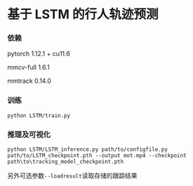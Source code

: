 # 基于 LSTM 的行人轨迹预测

### 依赖

pytorch 1.12.1 + cu11.6

mmcv-full 1.6.1

mmtrack 0.14.0

### 训练

```
python LSTM/train.py
```

### 推理及可视化
```
python LSTM/LSTM_inference.py path/to/configfile.py path/to/LSTM_checkpoint.pth --output mot.mp4 --checkpoint path\to\tracking_model_checkpoint.pth
```
另外可选参数``--loadresult``读取存储的跟踪结果